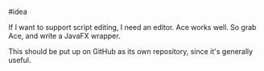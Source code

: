#idea 

If I want to support script editing, I need an editor.  Ace works well.  So grab Ace, and write a JavaFX wrapper.

This should be put up on GitHub as its own repository, since it's generally useful.